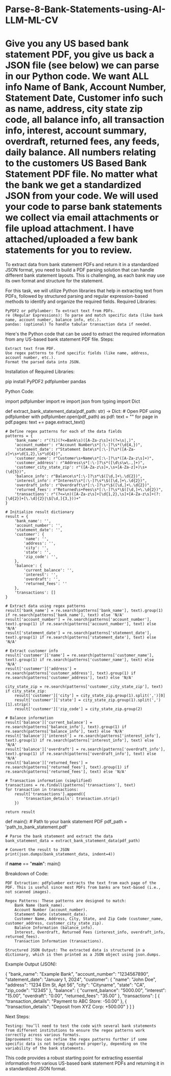 # Parse-8-Bank-Statements-using-AI-LLM-ML-CV
 Give you any US based bank statement PDF, you give us back a JSON file (see below) we can parse in our Python code. We want ALL info
Name of Bank, Account Number, Statement Date, Customer info such as name, address, city state zip code, all balance info, all transaction info, interest, account summary, overdraft, returned fees, any feeds, daily balance. All numbers relating to the customers US Based Bank Statement PDF file. No matter what the bank we get a standardized JSON from your code. We will used  your code to parse bank statements we collect via email attachments or file upload attachment. I have attached/uploaded a few bank statements for you to review.
======
To extract data from bank statement PDFs and return it in a standardized JSON format, you need to build a PDF parsing solution that can handle different bank statement layouts. This is challenging, as each bank may use its own format and structure for the statement.

For this task, we will utilize Python libraries that help in extracting text from PDFs, followed by structured parsing and regular expression-based methods to identify and organize the required fields.
Required Libraries:

    PyPDF2 or pdfplumber: To extract text from PDFs.
    re (Regular Expressions): To parse and match specific data (like bank name, account number, balance info, etc.).
    pandas: (optional) To handle tabular transaction data if needed.

Here's the Python code that can be used to extract the required information from any US-based bank statement PDF file.
Steps:

    Extract text from PDF.
    Use regex patterns to find specific fields (like name, address, account number, etc.).
    Format the parsed data into JSON.

Installation of Required Libraries:

pip install PyPDF2 pdfplumber pandas

Python Code:

import pdfplumber
import re
import json
from typing import Dict

def extract_bank_statement_data(pdf_path: str) -> Dict:
    # Open PDF using pdfplumber
    with pdfplumber.open(pdf_path) as pdf:
        text = ""
        for page in pdf.pages:
            text += page.extract_text()
    
    # Define regex patterns for each of the data fields
    patterns = {
        'bank_name': r"(?i)(?<=Bank\s)([A-Za-z\s]+)(?=\s|,)",
        'account_number': r"Account Number\s*[:\-]?\s*(\d{4,})",
        'statement_date': r"Statement Date\s*[:\-]?\s*([A-Za-z]+\s+\d{1,2},\s*\d{4})",
        'customer_name': r"Customer\s+Name\s*[:\-]?\s*([A-Za-z\s]+)",
        'customer_address': r"Address\s*[:\-]?\s*([\d\s\w\.,]+)",
        'customer_city_state_zip': r"([A-Za-z\s]+,\s+[A-Za-z]+)\s+(\d{5})",
        'balance_info': r"Balance\s*[:\-]?\s*\$([\d,]+\.\d{2})",
        'interest_info': r"Interest\s*[:\-]?\s*\$([\d,]+\.\d{2})",
        'overdraft_info': r"Overdraft\s*[:\-]?\s*\$([\d,]+\.\d{2})",
        'returned_fees': r"Returned\s+Fees\s*[:\-]?\s*\$([\d,]+\.\d{2})",
        'transactions': r"(?<=\n)([A-Za-z\s]+[\d{1,2},\s]+[A-Za-z\s]+(?:[\d{2}]+[\.\d]{2}|\$[\d,]{3,}))+"
    }

    # Initialize result dictionary
    result = {
        'bank_name': '',
        'account_number': '',
        'statement_date': '',
        'customer': {
            'name': '',
            'address': '',
            'city': '',
            'state': '',
            'zip_code': '',
        },
        'balance': {
            'current_balance': '',
            'interest': '',
            'overdraft': '',
            'returned_fees': ''
        },
        'transactions': []
    }

    # Extract data using regex patterns
    result['bank_name'] = re.search(patterns['bank_name'], text).group(1) if re.search(patterns['bank_name'], text) else 'N/A'
    result['account_number'] = re.search(patterns['account_number'], text).group(1) if re.search(patterns['account_number'], text) else 'N/A'
    result['statement_date'] = re.search(patterns['statement_date'], text).group(1) if re.search(patterns['statement_date'], text) else 'N/A'
    
    # Extract customer info
    result['customer']['name'] = re.search(patterns['customer_name'], text).group(1) if re.search(patterns['customer_name'], text) else 'N/A'
    result['customer']['address'] = re.search(patterns['customer_address'], text).group(1) if re.search(patterns['customer_address'], text) else 'N/A'
    
    city_state_zip = re.search(patterns['customer_city_state_zip'], text)
    if city_state_zip:
        result['customer']['city'] = city_state_zip.group(1).split(',')[0]
        result['customer']['state'] = city_state_zip.group(1).split(',')[1].strip()
        result['customer']['zip_code'] = city_state_zip.group(2)
    
    # Balance information
    result['balance']['current_balance'] = re.search(patterns['balance_info'], text).group(1) if re.search(patterns['balance_info'], text) else 'N/A'
    result['balance']['interest'] = re.search(patterns['interest_info'], text).group(1) if re.search(patterns['interest_info'], text) else 'N/A'
    result['balance']['overdraft'] = re.search(patterns['overdraft_info'], text).group(1) if re.search(patterns['overdraft_info'], text) else 'N/A'
    result['balance']['returned_fees'] = re.search(patterns['returned_fees'], text).group(1) if re.search(patterns['returned_fees'], text) else 'N/A'
    
    # Transaction information (simplified)
    transactions = re.findall(patterns['transactions'], text)
    for transaction in transactions:
        result['transactions'].append({
            'transaction_details': transaction.strip()
        })
    
    return result

def main():
    # Path to your bank statement PDF
    pdf_path = 'path_to_bank_statement.pdf'
    
    # Parse the bank statement and extract the data
    bank_statement_data = extract_bank_statement_data(pdf_path)
    
    # Convert the result to JSON
    print(json.dumps(bank_statement_data, indent=4))

if __name__ == "__main__":
    main()

Breakdown of Code:

    PDF Extraction: pdfplumber extracts the text from each page of the PDF. This is useful since most PDFs from banks are text-based (i.e., not scanned images).

    Regex Patterns: These patterns are designed to match:
        Bank Name (bank_name).
        Account Number (account_number).
        Statement Date (statement_date).
        Customer Name, Address, City, State, and Zip Code (customer_name, customer_address, customer_city_state_zip).
        Balance Information (balance_info).
        Interest, Overdraft, Returned Fees (interest_info, overdraft_info, returned_fees).
        Transaction Information (transactions).

    Structured JSON Output: The extracted data is structured in a dictionary, which is then printed as a JSON object using json.dumps.

Example Output (JSON):

{
    "bank_name": "Example Bank",
    "account_number": "1234567890",
    "statement_date": "January 1, 2024",
    "customer": {
        "name": "John Doe",
        "address": "1234 Elm St, Apt 56",
        "city": "Cityname",
        "state": "CA",
        "zip_code": "12345"
    },
    "balance": {
        "current_balance": "5000.00",
        "interest": "15.00",
        "overdraft": "0.00",
        "returned_fees": "35.00"
    },
    "transactions": [
        {
            "transaction_details": "Payment to ABC Store: -50.00"
        },
        {
            "transaction_details": "Deposit from XYZ Corp: +500.00"
        }
    ]
}

Next Steps:

    Testing: You’ll need to test the code with several bank statements from different institutions to ensure the regex patterns work correctly across various formats.
    Improvement: You can refine the regex patterns further if some specific data is not being captured properly, depending on the variability of the bank statements.

This code provides a robust starting point for extracting essential information from various US-based bank statement PDFs and returning it in a standardized JSON format.
